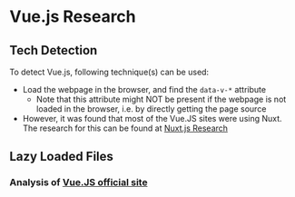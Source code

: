# Vue.js Research
## Tech Detection
To detect Vue.js, following technique(s) can be used: 
- Load the webpage in the browser, and find the `data-v-*` attribute
    - Note that this attribute might NOT be present if the webpage is not loaded in the browser, i.e. by directly getting the page source
- However, it was found that most of the Vue.JS sites were using Nuxt. The research for this can be found at [Nuxt.js Research](./nuxt_js.md)

## Lazy Loaded Files
### Analysis of [Vue.JS official site](https://vuejs.org/)
